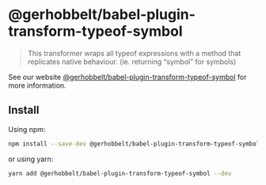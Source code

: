 # @gerhobbelt/babel-plugin-transform-typeof-symbol

> This transformer wraps all typeof expressions with a method that replicates native behaviour. (ie. returning “symbol” for symbols)

See our website [@gerhobbelt/babel-plugin-transform-typeof-symbol](https://babeljs.io/docs/en/next/babel-plugin-transform-typeof-symbol.html) for more information.

## Install

Using npm:

```sh
npm install --save-dev @gerhobbelt/babel-plugin-transform-typeof-symbol
```

or using yarn:

```sh
yarn add @gerhobbelt/babel-plugin-transform-typeof-symbol --dev
```
